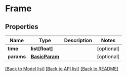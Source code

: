 # Frame

## Properties
Name | Type | Description | Notes
------------ | ------------- | ------------- | -------------
**time** | **list[float]** |  | [optional] 
**params** | [**BasicParam**](BasicParam.md) |  | [optional] 

[[Back to Model list]](../README.md#documentation-for-models) [[Back to API list]](../README.md#documentation-for-api-endpoints) [[Back to README]](../README.md)



